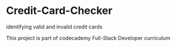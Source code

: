 # Credit-Card-Checker

identifying valid and invalid credit cards

This project is part of codecademy Full-Stack Developer curriculum
